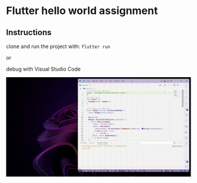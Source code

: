 # Flutter hello world assignment

## Instructions
clone and run the project with:
`flutter run`

or

debug with Visual Studio Code

![run instructions](https://github.com/jahangir1x/flutter-hello-world/blob/main/repo_res/instructions_and_demo.gif)
